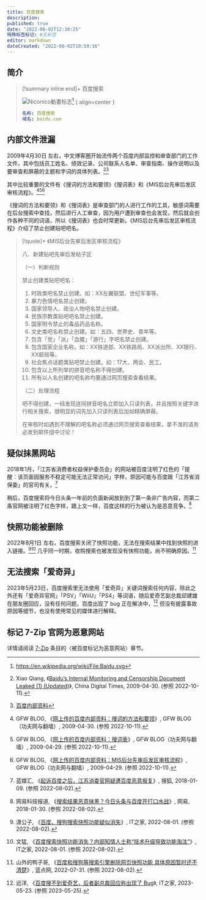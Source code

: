 ```yaml
---
title: 百度搜索
description:
published: true
date: "2022-08-02T12:30:25"
特殊标签标记: #无标签
editor: markdown
dateCreated: "2022-08-02T10:59:16"
---
```


## 简介

> [!summary inline end]+ 百度搜索
>
> ![Niconico動畫标志](https://s3.tebi.io/ggame/company/百度/百度搜索/Baidu.svg)[^logo]
> { align=center }
>
> ```YAML
> 名称: 百度搜索
> 域名: baidu.com
> ```

[^logo]: <https://en.wikipedia.org/wiki/File:Baidu.svg>

## 内部文件泄漏

2009年4月30日 左右，中文博客圈开始流传两个百度内部监控和审查部门的工作文件，其中包括员工姓名、绩效记录、公司联系人名单、审查指南、操作说明以及要审查和屏蔽的主题和字词的具体列表。[^bimacdl][^bdidd]

[^bimacdl]: Xiao Qiang, 《[Baidu’s Internal Monitoring and Censorship Document Leaked (1) (Updated)](https://web.archive.org/web/20221005190817/https://chinadigitaltimes.net/2009/04/baidus-internal-monitoring-and-censorship-document-leaked/)》, China Digital Times, 2009-04-30. (参照 2022-10-11).

[^bdidd]: [百度内部资料](https://archive.org/details/afVEh7avZ4sJ)

其中比较重要的文件有《搜词的方法和要领》《搜词表》和《MIS后台先审后发区审核流程》。[^bp_523][^bp_911][^bp_mis]

[^bp_523]: GFW BLOG, 《[网上传的百度内部资料：搜词的方法和要领](https://web.archive.org/web/20211208002925/https://www.chinagfw.org/2009/04/blog-post_523.html)》, GFW BLOG（功夫网与翻墙）, 2009-04-30. (参照 2022-10-11).

[^bp_911]: GFW BLOG, 《[网上传的百度内部资料：搜词表](https://web.archive.org/web/20090505214027/http://chinagfw.org/2009/04/blog-post_911.html)》, GFW BLOG（功夫网与翻墙）, 2009-04-29. (参照 2022-10-11).

[^bp_mis]: GFW BLOG, 《[网上传的百度内部资料：MIS后台先审后发区审核流程](https://web.archive.org/web/20090506082549/http://chinagfw.org/2009/04/mis.html)》, GFW BLOG（功夫网与翻墙）, 2009-04-29. (参照 2022-10-11).

《搜词的方法和要领》和《搜词表》是审查部门的人进行工作的工具，敏感词需要在后台搜索中查找，然后进行人工审查，因为用户遭到审查也会发现，然后就会创作各种不同的词语，所以《搜词表》也会时常更新。《MIS后台先审后发区审核流程》介绍了禁止创建贴吧吧名。

> [!quote]+ 《MIS后台先审后发区审核流程》
> 
> 八．新建贴吧先审后发帖子区
> 
> （一）判断规则
>
> 禁止创建类贴吧吧名：
>
> 1.  时政类吧名禁止创建。如：XX左翼联盟、世纪军事等。
> 2.  暴力色情吧名禁止创建。
> 3.  国家领导人、政治人物吧名禁止创建。
> 4.  民族宗教类贴吧吧名禁止创建。
> 5.  国家明令禁止的毒品药品名称。
> 6.  文史类吧名称禁止创建。如：五四、世界史、青年等。
> 7.  包含「党」「派」「血腥」「游行」字吧名禁止创建。
> 8.  包含国家企业名称。如：XX铁道部、XX铁路局、XX派出所、XX银行、XX邮局等。
> 9.  社会焦点话题类贴吧禁止创建。如：17大、两会、民工。
> 10. 包含以上所列举的拼音吧名称不得创建。
> 11. 所有以人名创建的吧名称均要通过网页搜索查看结果。
>
> （二）处理流程
>
> 吧不得创建，一经发现连同拼音吧名立即加入只读列表，并且按照关键字进行相关搜索，很明显的词先加入只读列表后加如精确屏蔽。
>
> 在审核时如遇到不理解的吧名称必须通过网页搜索查看结果，拿不准的请务必发到邮件组中讨论！

## 疑似抹黑网站

2018年1月，「江苏省消费者权益保护委员会」的网站被百度注明了红色的「提醒：该页面因服务不稳定可能无法正常访问」字样，原因可能与百度跟「江苏省消保委」的官司有关。[^2156]

[^2156]: 蓝媒汇, 《[起诉百度之后，江苏消委官网疑遭百度恶意报复](https://web.archive.org/web/20180116081751/http://www.sohu.com/a/215632248_99970452)》, 搜狐, 2018-01-09. (参照 2022-08-02).

稍后，百度搜索将今日头条一年前的负面新闻放到到了第一条非广告内容，而第二条官网被注明了红色字样，跟上文一样，百度这样的行为被认为是恶意竞争。[^D9CP]

[^D9CP]: 网易科技报道, 《[搜索结果恶意抹黑？今日头条与百度开打口水战](https://web.archive.org/web/20180213144958/http://tech.163.com/18/0130/07/D9CPHADC00097U7R.html)》, 网易, 2018-01-30. (参照 2022-08-02).

## 快照功能被删除

2022年8月1日 左右，百度搜索关闭了快照功能，无法在搜索结果中找到快照的进入链接。[^609][^643] 几乎同一时期，收购搜索也被发现没有快照功能，尚不明确原因。[^94895]

[^609]: 潇公子, 《[百度、搜狗搜索快照功能疑似消失](https://web.archive.org/web/20220801105330/https://www.ithome.com/0/632/609.htm)》, IT之家, 2022-08-01. (参照 2022-08-02).

[^643]: 文猛, 《[百度搜索快照功能消失？内部知情人士称“技术升级导致功能淘汰”](https://web.archive.org/web/20220802000348/https://www.ithome.com/0/632/643.htm)》, IT之家, 2022-08-01. (参照 2022-08-02).

[^94895]: 山外的鸭子哥, 《[百度和搜狗等搜索引擎删除网页快照功能 具体原因暂时还不清楚](https://web.archive.org/web/20220801013038/https://www.landiannews.com/archives/94895.html)》, 蓝点网, 2022-07-31. (参照 2022-08-02).

## 无法搜索「爱奇异」

2023年5月23日，百度搜索里无法使用「爱奇异」关键词搜索任何内容，除此之外还有「爱奇异官网」「PSV」「WiiU」「PS4」等词语，随后爱奇艺副总裁邱建雄在朋友圈回应，没有任何问题，百度出现了 bug 正在解决中，[^664] 但没有披露事故原因等细节，也没有使用常见的媒体进行解释。

[^664]: 远洋, 《[百度搜不到爱奇艺，后者副总裁回应称出现了 Bug](https://web.archive.org/web/20230524144306/https://www.ithome.com/0/694/664.htm)》, IT之家, 2023-05-23. (参照 2023-05-25).

## 标记 7-Zip 官网为恶意网站

详情请阅读 [7-Zip](/software/7-Zip.md#被百度标记为恶意网站) 条目的〈被百度标记为恶意网站〉章节。
